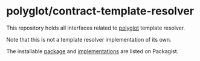 # polyglot/contract-template-resolver

This repository holds all interfaces related to [polyglot](https://packagist.org/packages/polyglot/) template resolver.

Note that this is not a template resolver implementation of its own.

The installable [package](https://packagist.org/packages/polyglot/contract-template-resolver) and [implementations](https://packagist.org/providers/polyglot/contract-template-resolver-implementation) are listed on Packagist.
